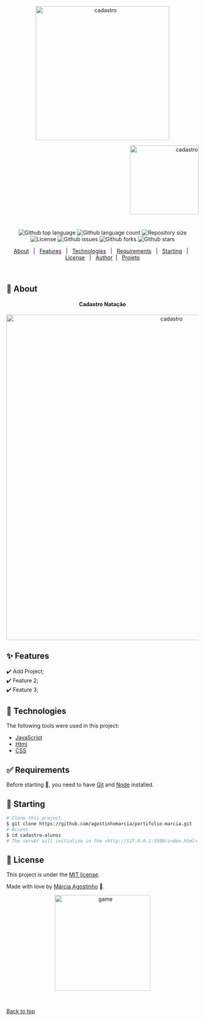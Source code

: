 
<p align="center">
   <img src="https://media.giphy.com/media/7lTYNhvx4FJP7tlEuv/giphy.gif" alt="cadastro" width="350"/>
</p>

<p align="right">
   <img src="https://media.giphy.com/media/ZcVQhycvngidG46dMO/giphy.gif" alt="cadastro" width="180"/>
</p>




<h1 align="center"></h1>

<p align="center">
  <img alt="Github top language" src="https://img.shields.io/github/languages/top/agostinhomarcia/cadastro-alunos?color=cc3333">

  <img alt="Github language count" src="https://img.shields.io/github/languages/count/agostinhomarcia/cadastro-alunos?color=cc3333">

  <img alt="Repository size" src="https://img.shields.io/github/repo-size/agostinhomarcia/cadastro-alunos?color=cc3333">

  <img alt="License" src="https://img.shields.io/github/license/agostinhomarcia/cadastro-alunos?color=cc3333">

   <img alt="Github issues" src="https://img.shields.io/github/issues/agostinhomarcia/cadastro-alunos?color=cc3333" /> 

   <img alt="Github forks" src="https://img.shields.io/github/forks/agostinhomarcia/cadastro-alunos?color=cc3333" /> 

   <img alt="Github stars" src="https://img.shields.io/github/stars/agostinhomarcia/cadastro-alunos?color=cc3333" /> 
</p>


<p align="center">
  <a href="#dart-about">About</a> &#xa0; | &#xa0; 
  <a href="#sparkles-features">Features</a> &#xa0; | &#xa0;
  <a href="#rocket-technologies">Technologies</a> &#xa0; | &#xa0;
  <a href="#white_check_mark-requirements">Requirements</a> &#xa0; | &#xa0;
  <a href="#checkered_flag-starting">Starting</a> &#xa0; | &#xa0;
  <a href="#memo-license">License</a> &#xa0; | &#xa0;
  <a href="https://github.com/agostinhomarcia" target="_blank">Author</a>&#xa0; | &#xa0
  <a href="https://serene-daifuku-e7c7ee.netlify.app/" target="_blank" rel="noopener noreferrer">Projeto</a>
</p>

<br>

## :dart: About ##


<h4 align="center">Cadastro Natação</h4>

<p align="center">
   <img src="src/img/cad.png" alt="cadastro" width="850"/>
</p>


## :sparkles: Features ##

:heavy_check_mark: Add Project;\
:heavy_check_mark: Feature 2;\
:heavy_check_mark: Feature 3;

## :rocket: Technologies ##

The following tools were used in this project:


- [JavaScript](https://developer.mozilla.org/pt-BR/docs/Web/JavaScript) 
- [Html](https://developer.mozilla.org/pt-BR/docs/Web/HTML/Element/html/)  
- [CSS](https://developer.mozilla.org/pt-BR/docs/Web/CSS)  


## :white_check_mark: Requirements ##

Before starting :checkered_flag:, you need to have [Git](https://git-scm.com) and [Node](https://nodejs.org/en/) installed.

## :checkered_flag: Starting ##


```bash
# Clone this project
$ git clone https://github.com/agostinhomarcia/portifolio-marcia.git
# Access
$ cd cadastro-alunos
# The server will initialize in the <http://127.0.0.1:5500/index.html>
```


## :memo: License ##


This project is under the [MIT license](./License).

Made with love by [Márcia Agostinho](https://github.com/agostinhomarcia) 🚀.




<p align="center">
   <img src="https://media.giphy.com/media/DCKvwSy1fccLL6nH5z/giphy.gif" alt="game" width="250"/>
</p>

&#xa0;

<a href="#top">Back to top </a>
